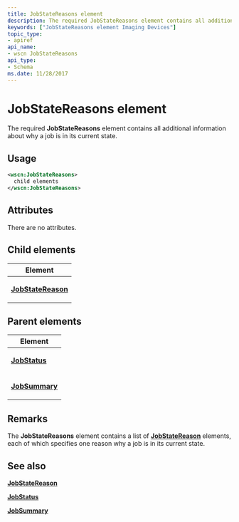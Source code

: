 ```yaml
---
title: JobStateReasons element
description: The required JobStateReasons element contains all additional information about why a job is in its current state.
keywords: ["JobStateReasons element Imaging Devices"]
topic_type:
- apiref
api_name:
- wscn JobStateReasons
api_type:
- Schema
ms.date: 11/28/2017
---
```


# JobStateReasons element


The required **JobStateReasons** element contains all additional information about why a job is in its current state.

## Usage

```xml
<wscn:JobStateReasons>
  child elements
</wscn:JobStateReasons>
```

## Attributes

There are no attributes.

## Child elements


<table>
<colgroup>
<col width="100%" />
</colgroup>
<thead>
<tr class="header">
<th>Element</th>
</tr>
</thead>
<tbody>
<tr class="odd">
<td><p><a href="jobstatereason.md" data-raw-source="[&lt;strong&gt;JobStateReason&lt;/strong&gt;](jobstatereason.md)"><strong>JobStateReason</strong></a></p></td>
</tr>
</tbody>
</table>

## Parent elements


<table>
<colgroup>
<col width="100%" />
</colgroup>
<thead>
<tr class="header">
<th>Element</th>
</tr>
</thead>
<tbody>
<tr class="odd">
<td><p><a href="jobstatus.md" data-raw-source="[&lt;strong&gt;JobStatus&lt;/strong&gt;](jobstatus.md)"><strong>JobStatus</strong></a></p></td>
</tr>
<tr class="even">
<td><p><a href="jobsummary.md" data-raw-source="[&lt;strong&gt;JobSummary&lt;/strong&gt;](jobsummary.md)"><strong>JobSummary</strong></a></p></td>
</tr>
</tbody>
</table>

## Remarks

The **JobStateReasons** element contains a list of [**JobStateReason**](jobstatereason.md) elements, each of which specifies one reason why a job is in its current state.

## See also


[**JobStateReason**](jobstatereason.md)

[**JobStatus**](jobstatus.md)

[**JobSummary**](jobsummary.md)

 

 






